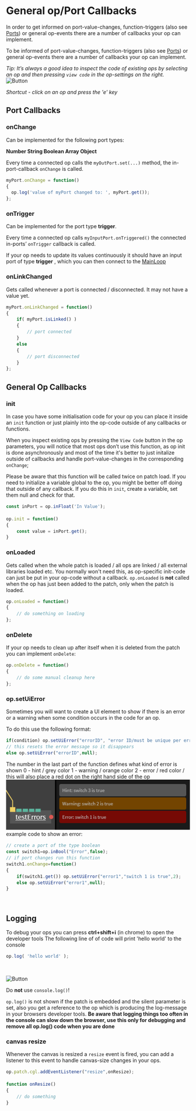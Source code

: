 # General op/Port Callbacks

In order to get informed on port-value-changes, function-triggers (also see [Ports](../dev_creating_ports/dev_creating_ports)) or general op-events there are a number of callbacks your op can implement.

To be  informed of port-value-changes, function-triggers (also see [Ports](../dev_creating_ports/dev_creating_ports)) or general op-events there are a number of callbacks your op can implement.

*Tip: It’s always a good idea to inspect the code of existing ops by selecting an op and then pressing `view code` in the op-settings on the right.*<br>
![Button](img/dev_callbacks_view_code_button.png)

*Shortcut - click on an op and press the 'e' key*
<br>
## Port Callbacks

### onChange

Can be implemented for the following port types:

**Number
String
Boolean
Array
Object**

Every time a connected op calls the `myOutPort.set(...)` method, the in-port-callback `onChange` is called.

```javascript
myPort.onChange = function()
{
  op.log('value of myPort changed to: ', myPort.get());
};
```

### onTrigger

Can be implemented for the port type **trigger**.

Every time a connected op calls `myInputPort.onTriggered()` the connected in-ports’ `onTrigger` callback is called.

If your op needs to update its values continuously it should have an input port of type **trigger** , which you can then connect to the [MainLoop](https://cables.gl/op/Ops.Gl.MainLoop)



### onLinkChanged

Gets called whenever a port is connected / disconnected. It may not have a value yet.

```javascript
myPort.onLinkChanged = function()
{
	if( myPort.isLinked() )
	{
		// port connected
	}
	else
	{
		// port disconnected
	}
};
```
## General Op Callbacks

### init

In case you have some initialisation code for your op you can place it inside an `init` function or just plainly into
the op-code outside of any callbacks or functions.

When you inspect existing ops by pressing the `View Code` button in the op parameters, you will notice that most ops don’t use this function, as
op init is done asynchronously and most of the time it's better to just initalize outside of callbacks and handle port-value-changes in
the corresponding `onChange`;

Please be aware that this function will be called twice on patch load. If you need to initialize a variable global to the op,
you might be better  off doing that outside of any callback. If you do this in `init`, create a variable, set them null and check for that.

```javascript
const inPort = op.inFloat('In Value');

op.init = function()
{
	const value = inPort.get();
}
```

### onLoaded

Gets called when the whole patch is loaded / all ops are linked / all external libraries loaded etc.
You normally won't need this, as op-specific init-code can just be put in your op-code without a callback.
`op.onLoaded` is **not** called when the op has just been added to the patch, only when the patch is loaded.

```javascript
op.onLoaded = function()
{
	// do something on loading
};
```
### onDelete

If your op needs to clean up after itself when it is deleted from the patch you can implement `onDelete`:

```javascript
op.onDelete = function()
{
	// do some manual cleanup here
};
```

### op.setUiError
Sometimes you will want to create a UI element to show if there is an error or a warning when some condition occurs in the code for an op.

To do this use the following format:
```javascript
if(condition) op.setUiError("errorID", "error ID/must be unique per error","Error message to show in UI",0);
// this resets the error message so it disappears
else op.setUiError("errorID",null);
```
The number in the last part of the function defines what kind of error is shown
0 - hint / grey color
1 - warning / orange color
2 - error / red color / this will also place a red dot on the right hand side of the op
<br>
![Button](img/dev_callbacks_error_ui_example.png)
<br>
example code to show an error:
```javascript
// create a port of the type boolean
const switch1=op.inBool("Error",false);
// if port changes run this function
switch1.onChange=function()
{
	if(switch1.get()) op.setUiError("error1","switch 1 is true",2);
    else op.setUiError("error1",null);
}
```
<br>


## Logging

To debug your ops you can press **ctrl+shift+i** (in chrome) to open the developer tools
The following line of of code will print 'hello world' to the console

```javascript
op.log( 'hello world' );
```
<br>

![Button](img/dev_callbacks_console_log_devtools_chrome.png)

Do **not** use `console.log()`!

`op.log()` is not shown if the patch is embedded and the silent parameter is set, also you get a reference to the op which is producing the log-message in your browsers developer tools.
**Be aware that logging things too often in the console can slow down the browser, use this only for debugging and remove all op.log() code when you are done**

### canvas resize

Whenever the canvas is resized a `resize` event is fired, you can add a listener to this event to handle canvas-size changes in your ops.

```javascript
op.patch.cgl.addEventListener("resize",onResize);

function onResize()
{
	// do something
}

```

